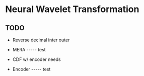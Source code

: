 # Neural Wavelet Transformation

## TODO

- Reverse decimal inter outer

- MERA ----- test

- CDF w/ encoder needs

- Encoder ----- test

  
  
  